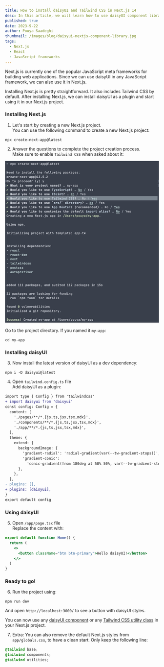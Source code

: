 ```yaml
---
title: How to install daisyUI and Tailwind CSS in Next.js 14
desc: In this article, we will learn how to use daisyUI component library in Next.js.
published: true
date: 2023-9-22
author: Pouya Saadeghi
thumbnail: /images/blog/daisyui-nextjs-component-library.jpg
tags:
  - Next.js
  - React
  - JavaScript frameworks
---
```


Next.js is currently one of the popular JavaScript meta frameworks for building web applications. Since we can use daisyUI in any JavaScript framework, we can also use it in Next.js.

Installing Next.js is pretty straightforward. It also includes Tailwind CSS by default. After installing Next.js, we can install daisyUI as a plugin and start using it in our Next.js project.

### Installing Next.js

1. Let's start by creating a new Next.js project.  
   You can use the following command to create a new Next.js project:

```
npx create-next-app@latest
```

2. Answer the questions to complete the project creation process.  
   Make sure to enable `Tailwind CSS` when asked about it:

![Install Next.js](/images/blog/install-nextjs.jpg)

Go to the project directory. If you named it `my-app`:

```
cd my-app
```

### Installing daisyUI

3. Now install the latest version of daisyUI as a dev dependency:

```
npm i -D daisyui@latest
```

4. Open `tailwind.config.ts` file  
   Add daisyUI as a plugin:

```diff
import type { Config } from 'tailwindcss'
+ import daisyui from 'daisyui'
const config: Config = {
  content: [
    './pages/**/*.{js,ts,jsx,tsx,mdx}',
    './components/**/*.{js,ts,jsx,tsx,mdx}',
    './app/**/*.{js,ts,jsx,tsx,mdx}',
  ],
  theme: {
    extend: {
      backgroundImage: {
        'gradient-radial': 'radial-gradient(var(--tw-gradient-stops))',
        'gradient-conic':
          'conic-gradient(from 180deg at 50% 50%, var(--tw-gradient-stops))',
      },
    },
  },
- plugins: [],
+ plugins: [daisyui],
}
export default config

```

### Using daisyUI

5. Open `/app/page.tsx` file  
   Replace the content with:

```jsx
export default function Home() {
  return (
    <>
      <button className="btn btn-primary">Hello daisyUI!</button>
    </>
  )
}
```

### Ready to go!

6. Run the project using:

```
npm run dev
```

And open `http://localhost:3000/` to see a button with daisyUI styles.

You can now use any [daisyUI component](https://daisyui.com/components/) or any [Tailwind CSS utility class](https://tailwindcss.com/) in your Next.js project.

7. Extra: You can also remove the default Next.js styles from `app/globals.css`, to have a clean start. Only keep the following line:

```css
@tailwind base;
@tailwind components;
@tailwind utilities;
```
